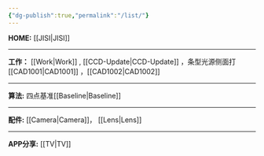 ```yaml
---
{"dg-publish":true,"permalink":"/list/"}
---
```



**HOME:** [[JISI\|JISI]]

---
**工作：** [[Work\|Work]] , [[CCD-Update\|CCD-Update]] ，条型光源侧面打[[CAD1001\|CAD1001]] ，[[CAD1002\|CAD1002]]

---
**算法:** 四点基准[[Baseline\|Baseline]]

---
**配件:** [[Camera\|Camera]]，    [[Lens\|Lens]]

---
**APP分享:** [[TV\|TV]]  